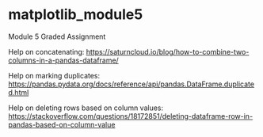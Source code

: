 # matplotlib_module5
Module 5 Graded Assignment


Help on concatenating: https://saturncloud.io/blog/how-to-combine-two-columns-in-a-pandas-dataframe/

Help on marking duplicates: https://pandas.pydata.org/docs/reference/api/pandas.DataFrame.duplicated.html

Help on deleting rows based on column values: https://stackoverflow.com/questions/18172851/deleting-dataframe-row-in-pandas-based-on-column-value

